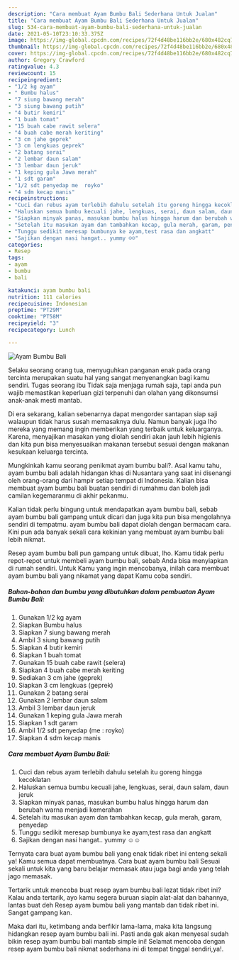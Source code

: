 ```yaml
---
description: "Cara membuat Ayam Bumbu Bali Sederhana Untuk Jualan"
title: "Cara membuat Ayam Bumbu Bali Sederhana Untuk Jualan"
slug: 534-cara-membuat-ayam-bumbu-bali-sederhana-untuk-jualan
date: 2021-05-10T23:10:33.375Z
image: https://img-global.cpcdn.com/recipes/72f4d48be116bb2e/680x482cq70/ayam-bumbu-bali-foto-resep-utama.jpg
thumbnail: https://img-global.cpcdn.com/recipes/72f4d48be116bb2e/680x482cq70/ayam-bumbu-bali-foto-resep-utama.jpg
cover: https://img-global.cpcdn.com/recipes/72f4d48be116bb2e/680x482cq70/ayam-bumbu-bali-foto-resep-utama.jpg
author: Gregory Crawford
ratingvalue: 4.3
reviewcount: 15
recipeingredient:
- "1/2 kg ayam"
- " Bumbu halus"
- "7 siung bawang merah"
- "3 siung bawang putih"
- "4 butir kemiri"
- "1 buah tomat"
- "15 buah cabe rawit selera"
- "4 buah cabe merah keriting"
- "3 cm jahe geprek"
- "3 cm lengkuas geprek"
- "2 batang serai"
- "2 lembar daun salam"
- "3 lembar daun jeruk"
- "1 keping gula Jawa merah"
- "1 sdt garam"
- "1/2 sdt penyedap me  royko"
- "4 sdm kecap manis"
recipeinstructions:
- "Cuci dan rebus ayam terlebih dahulu setelah itu goreng hingga kecoklatan"
- "Haluskan semua bumbu kecuali jahe, lengkuas, serai, daun salam, daun jeruk"
- "Siapkan minyak panas, masukan bumbu halus hingga harum dan berubah warna menjadi kemerahan"
- "Setelah itu masukan ayam dan tambahkan kecap, gula merah, garam, penyedap"
- "Tunggu sedikit meresap bumbunya ke ayam,test rasa dan angkatt"
- "Sajikan dengan nasi hangat.. yummy ☺☺"
categories:
- Resep
tags:
- ayam
- bumbu
- bali

katakunci: ayam bumbu bali 
nutrition: 111 calories
recipecuisine: Indonesian
preptime: "PT29M"
cooktime: "PT58M"
recipeyield: "3"
recipecategory: Lunch

---
```



![Ayam Bumbu Bali](https://img-global.cpcdn.com/recipes/72f4d48be116bb2e/680x482cq70/ayam-bumbu-bali-foto-resep-utama.jpg)

Selaku seorang orang tua, menyuguhkan panganan enak pada orang tercinta merupakan suatu hal yang sangat menyenangkan bagi kamu sendiri. Tugas seorang ibu Tidak saja menjaga rumah saja, tapi anda pun wajib memastikan keperluan gizi terpenuhi dan olahan yang dikonsumsi anak-anak mesti mantab.

Di era  sekarang, kalian sebenarnya dapat mengorder santapan siap saji walaupun tidak harus susah memasaknya dulu. Namun banyak juga lho mereka yang memang ingin memberikan yang terbaik untuk keluarganya. Karena, menyajikan masakan yang diolah sendiri akan jauh lebih higienis dan kita pun bisa menyesuaikan makanan tersebut sesuai dengan makanan kesukaan keluarga tercinta. 



Mungkinkah kamu seorang penikmat ayam bumbu bali?. Asal kamu tahu, ayam bumbu bali adalah hidangan khas di Nusantara yang saat ini disenangi oleh orang-orang dari hampir setiap tempat di Indonesia. Kalian bisa membuat ayam bumbu bali buatan sendiri di rumahmu dan boleh jadi camilan kegemaranmu di akhir pekanmu.

Kalian tidak perlu bingung untuk mendapatkan ayam bumbu bali, sebab ayam bumbu bali gampang untuk dicari dan juga kita pun bisa mengolahnya sendiri di tempatmu. ayam bumbu bali dapat diolah dengan bermacam cara. Kini pun ada banyak sekali cara kekinian yang membuat ayam bumbu bali lebih nikmat.

Resep ayam bumbu bali pun gampang untuk dibuat, lho. Kamu tidak perlu repot-repot untuk membeli ayam bumbu bali, sebab Anda bisa menyiapkan di rumah sendiri. Untuk Kamu yang ingin mencobanya, inilah cara membuat ayam bumbu bali yang nikamat yang dapat Kamu coba sendiri.

<!--inarticleads1-->

##### Bahan-bahan dan bumbu yang dibutuhkan dalam pembuatan Ayam Bumbu Bali:

1. Gunakan 1/2 kg ayam
1. Siapkan  Bumbu halus
1. Siapkan 7 siung bawang merah
1. Ambil 3 siung bawang putih
1. Siapkan 4 butir kemiri
1. Siapkan 1 buah tomat
1. Gunakan 15 buah cabe rawit (selera)
1. Siapkan 4 buah cabe merah keriting
1. Sediakan 3 cm jahe (geprek)
1. Siapkan 3 cm lengkuas (geprek)
1. Gunakan 2 batang serai
1. Gunakan 2 lembar daun salam
1. Ambil 3 lembar daun jeruk
1. Gunakan 1 keping gula Jawa merah
1. Siapkan 1 sdt garam
1. Ambil 1/2 sdt penyedap (me : royko)
1. Siapkan 4 sdm kecap manis




<!--inarticleads2-->

##### Cara membuat Ayam Bumbu Bali:

1. Cuci dan rebus ayam terlebih dahulu setelah itu goreng hingga kecoklatan
1. Haluskan semua bumbu kecuali jahe, lengkuas, serai, daun salam, daun jeruk
1. Siapkan minyak panas, masukan bumbu halus hingga harum dan berubah warna menjadi kemerahan
1. Setelah itu masukan ayam dan tambahkan kecap, gula merah, garam, penyedap
1. Tunggu sedikit meresap bumbunya ke ayam,test rasa dan angkatt
1. Sajikan dengan nasi hangat.. yummy ☺☺




Ternyata cara buat ayam bumbu bali yang enak tidak ribet ini enteng sekali ya! Kamu semua dapat membuatnya. Cara buat ayam bumbu bali Sesuai sekali untuk kita yang baru belajar memasak atau juga bagi anda yang telah jago memasak.

Tertarik untuk mencoba buat resep ayam bumbu bali lezat tidak ribet ini? Kalau anda tertarik, ayo kamu segera buruan siapin alat-alat dan bahannya, lantas buat deh Resep ayam bumbu bali yang mantab dan tidak ribet ini. Sangat gampang kan. 

Maka dari itu, ketimbang anda berfikir lama-lama, maka kita langsung hidangkan resep ayam bumbu bali ini. Pasti anda gak akan menyesal sudah bikin resep ayam bumbu bali mantab simple ini! Selamat mencoba dengan resep ayam bumbu bali nikmat sederhana ini di tempat tinggal sendiri,ya!.

